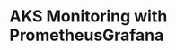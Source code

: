 # AKS Monitoring with PrometheusGrafana                                                                                                                                                                                                                                                                                                                                                                                                                                                                                                                                                               
